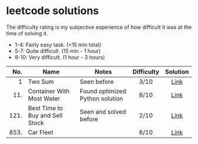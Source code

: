 # leetcode solutions

The difficulty rating is my subjective experience of how difficult it was at the time of solving it.

-   1-4: Fairly easy task. (<15 min total)
-   5-7: Quite difficult. (15 min - 1 hour)
-   8-10: Very difficult. (1 hour - 3 hours)

|  No. | Name                            | Notes                           | Difficulty |                           Solution                           |
| ---: | ------------------------------- | ------------------------------- | :--------: | :----------------------------------------------------------: |
|    1 | Two Sum                         | Seen before                     |    3/10    |                   [Link](/1.%20Two%20Sum/)                   |
|  11. | Container With Most Water       | Found optimized Python solution |    8/10    |       [Link](/11.%20Container%20With%20Most%20Water/)        |
| 121. | Best Time to Buy and Sell Stock | Seen and solved before          |    2/10    | [Link](/121.%20Best%20Time%20to%20Buy%20and%20Sell%20Stock/) |
| 853. | Car Fleet                       |                                 |    6/10    |                 [Link](/853.%20Car%20Fleet/)                 |
